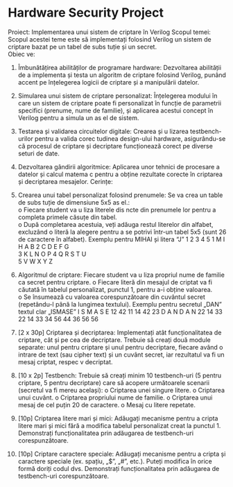 # Hardware Security Project

Proiect: Implementarea unui sistem de criptare în Verilog 
Scopul temei: Scopul acestei teme este să implementați folosind Verilog un sistem de criptare 
bazat pe un tabel de subs tuție și un secret.  
Obiec ve: 
1. Îmbunătățirea abilităților de programare hardware: Dezvoltarea abilității de a 
implementa și testa un algoritm de criptare folosind Verilog, punând accent pe înțelegerea 
logicii de criptare și a manipulării datelor. 
2. Simularea unui sistem de criptare personalizat: Înțelegerea modului în care un sistem de 
criptare poate fi personalizat în funcție de parametrii specifici (prenume, nume de 
familie), și aplicarea acestui concept în Verilog pentru a simula un as el de sistem. 
3. Testarea și validarea circuitelor digitale: Crearea și u lizarea testbench-urilor pentru a 
valida corec tudinea design-ului hardware, asigurându-se că procesul de criptare și 
decriptare funcționează corect pe diverse seturi de date. 
4. Dezvoltarea gândirii algoritmice: Aplicarea unor tehnici de procesare a datelor și calcul 
matema c pentru a obține rezultate corecte în criptarea și decriptarea mesajelor. 
Cerințe: 
1. Crearea unui tabel personalizat folosind prenumele: Se va crea un table de subs tuție de 
dimensiune 5x5 as el.:  
o Fiecare student va u liza literele dis ncte din prenumele lor pentru a completa 
primele căsuțe din tabel.  
o După completarea acestuia, veți adăuga restul literelor din alfabet, excluzând o 
literă la alegere pentru a se potrivi într-un tabel 5x5 (sunt 26 de caractere în 
alfabet). 
Exemplu pentru MIHAI și litera “J” 
  1 2 3 4 5
1 M I H A B 
2 C D E F G  
3 K L N O P 
4 Q R S T U   
5 V W X Y Z
   
3. Algoritmul de criptare: Fiecare student va u liza propriul nume de familie ca secret 
pentru criptare. 
o Fiecare literă din mesajul de criptat va fi căutată în tabelul personalizat, punctul 1, 
pentru a-i obține valoarea.  
o Se însumează cu valoarea corespunzătoare din cuvântul secret (repetându-l până 
la lungimea textului). 
Exemplu pentru secretul „DAN” textul clar „ISMASE” 
 I  S  M  A  S  E
12 42 11 14 42 23
 D  A  N  D  A  N 
22 14 33 22 14 33 
34 56 44 36 56 56

4. [2 x 30p] Criptarea și decriptarea: Implementați atât funcționalitatea de criptare, cât și pe 
cea de decriptare. Trebuie să creați două module separate: unul pentru criptare și unul 
pentru decriptare, fiecare având o intrare de text (sau cipher text) și un cuvânt secret, iar 
rezultatul va fi un mesaj criptat, respec v decriptat. 
5. [10 x 2p] Testbench: Trebuie să creați minim 10 testbench-uri (5 pentru criptare, 5 pentru 
decriptare) care să acopere următoarele scenarii (secretul va fi mereu același): 
o Criptarea unei singure litere. 
o Criptarea unui cuvânt. 
o Criptarea propriului nume de familie. 
o Criptarea unui mesaj de cel puțin 20 de caractere. 
o Mesaj cu litere repetate. 
6. [10p] Criptarea litere mari și mici: Adăugați mecanisme pentru a cripta litere mari și mici 
fără a modifica tabelul personalizat creat la punctul 1. Demonstrați funcționalitatea prin 
adăugarea de testbench-uri corespunzătoare. 
7. [10p] Criptare caractere speciale: Adăugați mecanisme pentru a cripta și caractere 
speciale (ex. spațiu, „$”, „#”, etc.). Puteți modifica în orice formă doriți codul dvs. 
Demonstrați funcționalitatea prin adăugarea de testbench-uri corespunzătoare.
